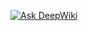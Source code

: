 [![Ask DeepWiki](https://deepwiki.com/badge.svg)](https://deepwiki.com/AngelProtocolFinance/angelprotocol-web-app)